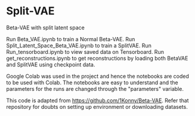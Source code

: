 # Split-VAE
Beta-VAE with split latent space

Run Beta_VAE.ipynb to train a Normal Beta-VAE.
Run Split_Latent_Space_Beta_VAE.ipynb to train a SplitVAE.
Run Run_tensorboard.ipynb to view saved data on Tensorboard.
Run get_reconstructions.ipynb to get reconstructions by loading both BetaVAE and SplitVAE using checkpoint data.

Google Colab was used in the project and hence the notebooks are coded to be used with Colab.
The notebooks are easy to understand and the parameters for the runs are changed through the "parameters" variable.

This code is adapted from https://github.com/1Konny/Beta-VAE. Refer that repository for doubts on setting up environment or downloading datasets.

